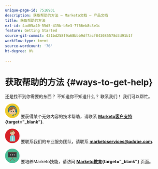 ```yaml
---
unique-page-id: 7516931
description: 获取帮助的方法 — Marketo文档 — 产品文档
title: 获取帮助的方法
exl-id: 4ad05a40-55d5-415b-b5e3-7766eb8c3e1c
feature: Getting Started
source-git-commit: 431bd258f9a68bbb9df7acf043085578d3d91b1f
workflow-type: tm+mt
source-wordcount: '76'
ht-degree: 0%

---
```


# 获取帮助的方法 {#ways-to-get-help}

还是找不到你需要的东西？ 不知道你不知道什么？ 联系我们！ 我们可以帮忙。

![—](assets/seo-29.png) 要获得某个无效内容的技术帮助，请联系 **[Marketo客户支持](https://nation.marketo.com/t5/Support/ct-p/Support){target="_blank"}**.

![—](assets/seo-30.png) 要联系我们的专业服务团队，请联系 **[marketoservices@adobe.com](mailto:marketoservices@adobe.com)**.

![—](assets/education-science-08.png) 要培养Marketo技能，请访问 **[Marketo教育](https://www.marketo.com/education/){target="_blank"}** 页面。
